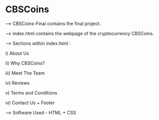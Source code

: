 # CBSCoins

--> CBSCoins-Final contains the final project.

--> index.html contains the webpage of the cryptocurrency CBSCoins.

--> Sections within index.html :

i) About Us

ii) Why CBSCoins?

iii) Meet The Team

iv) Reviews

v) Terms and Conditions

vi) Contact Us + Footer



--> Software Used - HTML + CSS
